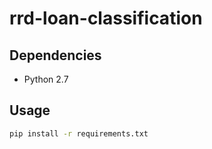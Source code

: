 # rrd-loan-classification

## Dependencies

- Python 2.7

## Usage

```bash
pip install -r requirements.txt
```